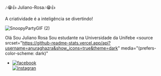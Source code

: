 🎶😁👍 Juliano-Rosa🎶😁👍


A criatividade é a inteligência se divertindo!

![SnoopyPartyGIF (2)](https://github.com/user-attachments/assets/fdb67dfa-d459-4686-a396-85f3075d7083)

Olá Sou Juliano Rosa
Sou estudante na Universidade da Unifebe
<picture>
  <source
    srcset="https://github-readme-stats.vercel.app/api?username=anuraghazra&show_icons=true&theme=dark"
    media="(prefers-color-scheme: dark)"

</body>
</html>
</header>
<nav class="=redes">
    <ul>
        <li>
            <a href="https://www.facebook.com/juliano.rosa.98434997" target="_blank">
               <img src="img/redes/facebook.png" alt="facebook">
            </a>
        </li>
    </li>
</a><a href="[https://www.instagram.com/?hl=pt-br](https://www.instagram.com/mensagem_de_vida77/?hl=pt-br)" target="_blank">
    <img src="img/redes/instagran.png" alt="instagran">


